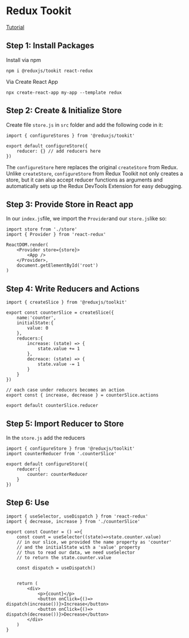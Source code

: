 

# Redux Tookit

[Tutorial](https://medium.com/stackanatomy/redux-is-dead-long-live-redux-toolkit-11dd79e89993)

## Step 1: Install Packages

Install via npm

```
npm i @reduxjs/tookit react-redux
```

Via Create React App 

```
npx create-react-app my-app --template redux
```

## Step 2: Create & Initialize Store

Create file `store.js` in `src` folder and add the following code in it:

```
import { configureStores } from '@reduxjs/tookit'

export default configureStore({
	reducer: {} // add reducers here
})
```

The `configureStore` here replaces the original `createStore` from Redux. Unlike `createStore`, `configureStore` from Redux Toolkit not only creates a store, but it can also accept reducer functions as arguments and automatically sets up the Redux DevTools Extension for easy debugging.


## Step 3: Provide Store in React app


In our `index.js`file, we import the `Provider`and our `store.js`like so:

```
import store from './store'
import { Provider } from 'react-redux' 

ReactDOM.render(
	<Provider store={store}>
		<App />
	</Provider>,
	document.getElementById('root')
)
```

## Step 4: Write Reducers and Actions

```
import { createSlice } from '@reduxjs/toolkit'

export const counterSlice = createSlice({
	name:'counter',
	initialState:{
		value: 0
	},
	reducers:{
		increase: (state) => {
			state.value += 1
		},
		decreace: (state) => {
			state.value -= 1
		}
	}
})

// each case under reducers becomes an action
export const { increase, decrease } = counterSlice.actions

export default counterSlice.reducer

```

## Step 5: Import Reducer to Store

In the `store.js` add the reducers

```
import { configureStore } from '@reduxjs/toolkit'
import counterReducer from '.counterSlice'

export default configureStore({
	reducer:{
		counter: counterReducer
	}
})
```

## Step 6: Use

```
import { useSelector, useDispatch } from 'react-redux'
import { decrease, increase } from './counterSlice'

export const Counter = () =>{
	const count = useSelector((state)=>state.counter.value)
	// in our slice, we provided the name property as 'counter'
	// and the initialState with a 'value' property
	// thus to read our data, we need useSelector 
	// to return the state.counter.value
	
	const dispatch = useDispatch()
	
	
	return (
		<div>
			<p>{count}</p>
			<button onClick={()=> dispatch(increase())}>Increase</button>
			<button onClick={()=> dispatch(decrease())}>Decrease</button>
		</div>
	)
}


```

